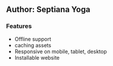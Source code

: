 ## Author: Septiana Yoga

### Features
- Offline support
- caching assets
- Responsive on mobile, tablet, desktop
- Installable website